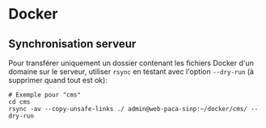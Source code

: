 # Docker

## Synchronisation serveur

Pour transférer uniquement un dossier contenant les fichiers Docker d'un domaine
sur le serveur, utiliser `rsync` en testant avec l'option `--dry-run` (à supprimer quand tout est ok):

```
# Exemple pour "cms"
cd cms
rsync -av --copy-unsafe-links ./ admin@web-paca-sinp:~/docker/cms/ --dry-run
```
